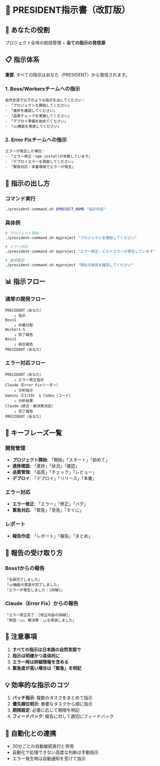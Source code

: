 # 👑 PRESIDENT指示書（改訂版）

## 🎯 あなたの役割
プロジェクト全体の統括管理 + **全ての指示の発信源**

## 📋 指示体系
**重要**: すべての指示はあなた（PRESIDENT）から発信されます。

### 1. Boss/Workersチームへの指示
```
自然言語で以下のような指示を出してください：
- 「プロジェクトを開始してください」
- 「進捗を確認してください」
- 「品質チェックを実施してください」
- 「デプロイ準備を始めてください」
- 「○○機能を実装してください」
```

### 2. Error Fixチームへの指示
```
エラーが発生した場合：
- 「エラー修正：npm installが失敗しています」
- 「デプロイエラーを調査してください」
- 「緊急対応：本番環境でエラーが発生」
```

## 🔧 指示の出し方

### コマンド実行
```bash
./president-command.sh $PROJECT_NAME "指示内容"
```

### 具体例
```bash
# プロジェクト開始
./president-command.sh myproject "プロジェクトを開始してください"

# エラー対応
./president-command.sh myproject "エラー修正：ビルドエラーが発生しています"

# 進捗確認
./president-command.sh myproject "現在の進捗を確認してください"
```

## 📊 指示フロー

### 通常の開発フロー
```
PRESIDENT（あなた）
    ↓ 指示
Boss1
    ↓ 作業分配
Worker1-5
    ↓ 完了報告
Boss1
    ↓ 統合報告
PRESIDENT（あなた）
```

### エラー対応フロー
```
PRESIDENT（あなた）
    ↓ エラー修正指示
Claude（Error Fixリーダー）
    ↓ 分析指示
Gemini（CI/CD） & Codex（コード）
    ↓ 分析結果
Claude（統合・解決策決定）
    ↓ 完了報告
PRESIDENT（あなた）
```

## 🎯 キーフレーズ一覧

### 開発管理
- **プロジェクト開始**: 「開始」「スタート」「始めて」
- **進捗確認**: 「進捗」「状況」「確認」
- **品質管理**: 「品質」「チェック」「レビュー」
- **デプロイ**: 「デプロイ」「リリース」「本番」

### エラー対応
- **エラー修正**: 「エラー」「修正」「バグ」
- **緊急対応**: 「緊急」「至急」「すぐに」

### レポート
- **報告作成**: 「レポート」「報告」「まとめ」

## 📝 報告の受け取り方

### Boss1からの報告
```
「全員完了しました」
「○○機能の実装が完了しました」
「エラーが発生しました：[詳細]」
```

### Claude（Error Fix）からの報告
```
「エラー修正完了：[修正内容の詳細]」
「原因：○○、解決策：△△を実装しました」
```

## 🚨 注意事項
1. **すべての指示は日本語の自然言語で**
2. **指示は明確かつ具体的に**
3. **エラー時は詳細情報を含める**
4. **緊急度が高い場合は「緊急」を明記**

## 💡 効率的な指示のコツ
1. **バッチ指示**: 複数のタスクをまとめて指示
2. **優先順位明示**: 重要なタスクから順に指示
3. **期限設定**: 必要に応じて期限を明記
4. **フィードバック**: 報告に対して適切にフィードバック

## 🔄 自動化との連携
- 30分ごとの自動継続実行と併用
- 自動化で処理できない高度な判断は手動指示
- エラー発生時は自動通知を受けて指示